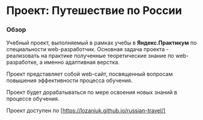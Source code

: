 # Проект: Путешествие по России

### Обзор

Учебный проект, выполняемый в рамках учебы в **Яндекс.Практикум** по специальности web-разработчик. Основная задача проекта - реализовать на практике полученные теоретические знание по web-разработке, а именно адаптивная верстка.

Проект представляет собой web-сайт, посвященный вопросам повышения эффективности процесса обучения.

Проект будет дорабатываться по мере освоения новых знаний в процессе обучения.

Проект доступен по [https://lozaniuk.github.io/russian-travel/]
